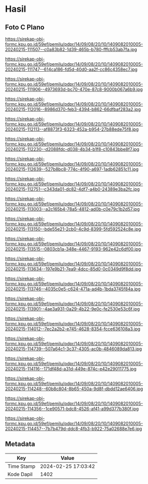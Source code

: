 # Hasil

## Foto C Plano

https://sirekap-obj-formc.kpu.go.id/59ef/pemilu/pdpr/14/09/08/20/10/1409082010005-20240215-111507--c0a83b82-1d39-465b-b780-fffcb53ab7fa.jpg

https://sirekap-obj-formc.kpu.go.id/59ef/pemilu/pdpr/14/09/08/20/10/1409082010005-20240215-111747--614ca186-fd5d-40d0-aa2f-cc86c4358ec7.jpg

https://sirekap-obj-formc.kpu.go.id/59ef/pemilu/pdpr/14/09/08/20/10/1409082010005-20240215-111906--4973693d-bc70-470e-87c8-9000b067a6b9.jpg

https://sirekap-obj-formc.kpu.go.id/59ef/pemilu/pdpr/14/09/08/20/10/1409082010005-20240215-112016--8986d370-feb3-4394-b862-66dfbaf283a2.jpg

https://sirekap-obj-formc.kpu.go.id/59ef/pemilu/pdpr/14/09/08/20/10/1409082010005-20240215-112113--af8873f3-6323-452a-b954-27b88ede75f8.jpg

https://sirekap-obj-formc.kpu.go.id/59ef/pemilu/pdpr/14/09/08/20/10/1409082010005-20240215-112230--d2088fdc-d038-4b34-b1f8-c10843bbe8f7.jpg

https://sirekap-obj-formc.kpu.go.id/59ef/pemilu/pdpr/14/09/08/20/10/1409082010005-20240215-112639--527b8bc8-774c-4f90-a697-1adb62851c11.jpg

https://sirekap-obj-formc.kpu.go.id/59ef/pemilu/pdpr/14/09/08/20/10/1409082010005-20240215-112751--c343da01-dc82-4df7-a4b0-24389e3ba2fc.jpg

https://sirekap-obj-formc.kpu.go.id/59ef/pemilu/pdpr/14/09/08/20/10/1409082010005-20240215-113003--a2c165b4-78a5-4812-ad0b-c0e79c1b2d57.jpg

https://sirekap-obj-formc.kpu.go.id/59ef/pemilu/pdpr/14/09/08/20/10/1409082010005-20240215-113150--bde55e21-2cb0-4c9d-8399-5fd592524c8e.jpg

https://sirekap-obj-formc.kpu.go.id/59ef/pemilu/pdpr/14/09/08/20/10/1409082010005-20240215-113515--0803cb1a-348e-4467-9193-962e42c6df00.jpg

https://sirekap-obj-formc.kpu.go.id/59ef/pemilu/pdpr/14/09/08/20/10/1409082010005-20240215-113634--197e9b21-7ea9-4dcc-85d0-0c0349d9f8dd.jpg

https://sirekap-obj-formc.kpu.go.id/59ef/pemilu/pdpr/14/09/08/20/10/1409082010005-20240215-113746--4035c0e5-c624-471a-ad4b-1bda3745f84a.jpg

https://sirekap-obj-formc.kpu.go.id/59ef/pemilu/pdpr/14/09/08/20/10/1409082010005-20240215-113901--4ae3a931-0a29-4b22-9e0c-fe2530e53c6f.jpg

https://sirekap-obj-formc.kpu.go.id/59ef/pemilu/pdpr/14/09/08/20/10/1409082010005-20240215-114012--7ec2a2b2-e745-4628-8354-fcce636108a3.jpg

https://sirekap-obj-formc.kpu.go.id/59ef/pemilu/pdpr/14/09/08/20/10/1409082010005-20240215-114739--507a64c1-3c37-4305-ac0b-4846089da813.jpg

https://sirekap-obj-formc.kpu.go.id/59ef/pemilu/pdpr/14/09/08/20/10/1409082010005-20240215-114116--171df48d-a31d-449e-874c-e42e29011775.jpg

https://sirekap-obj-formc.kpu.go.id/59ef/pemilu/pdpr/14/09/08/20/10/1409082010005-20240215-114248--60b8c804-8b65-450a-9d8f-dbdd12ae6406.jpg

https://sirekap-obj-formc.kpu.go.id/59ef/pemilu/pdpr/14/09/08/20/10/1409082010005-20240215-114356--1ce90571-bdc8-4526-af41-a99d377b380f.jpg

https://sirekap-obj-formc.kpu.go.id/59ef/pemilu/pdpr/14/09/08/20/10/1409082010005-20240215-114457--7b7b479d-ddc8-4fb3-b922-75a02688e7e6.jpg


## Metadata

| Key        | Value               |
| ---------- | ------------------- |
| Time Stamp | 2024-02-25 17:03:42 |
| Kode Dapil | 1402                |



